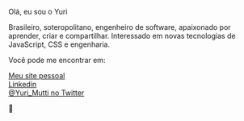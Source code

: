 Olá, eu sou o Yuri

Brasileiro, soteropolitano, engenheiro de software, apaixonado por aprender, criar e compartilhar. 
Interessado em novas tecnologias de JavaScript, CSS e engenharia.

Você pode me encontrar em:

[Meu site pessoal](https://yurimutti.com) <br />
[Linkedin](https://www.linkedin.com/in/yuri-mutti-0418bb1aa) <br />
[@Yuri_Mutti no Twitter](https://twitter.com/Yuri_Mutti) <br />

:love_you_gesture:
